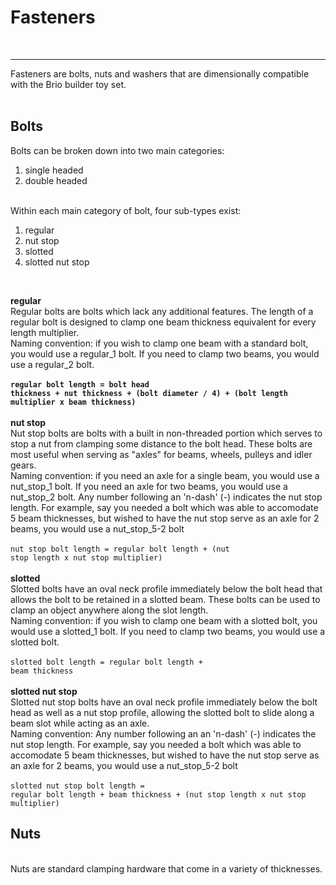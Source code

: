 <h1><b>Fasteners</b></h1><br>
<hr>
Fasteners are bolts, nuts and washers that are dimensionally compatible with the Brio builder toy set.<br>
<br>
<h2>Bolts</h2>
Bolts can be broken down into two main categories:
<ol>
  <li>single headed</li>
  <li>double headed</li>
</ol><br>
Within each main category of bolt, four sub-types exist:
<ol>
  <li>regular</li>
  <li>nut stop</li>
  <li>slotted</li>
  <li>slotted nut stop</li>
</ol><br>

<b>regular</b><br>
Regular bolts are bolts which lack any additional features. The length of a regular bolt is designed to clamp one beam thickness equivalent for every length multiplier.<br>
Naming convention: if you wish to clamp one beam with a standard bolt, you would use a regular_1 bolt. If you need to clamp two beams,  you would use a regular_2 bolt.<br>
<b><br><code>regular bolt length = bolt head thickness + nut thickness + (bolt diameter / 4) + (bolt length multiplier x beam thickness)</code></b><br>
<br>
<b>nut stop</b><br>
Nut stop bolts are bolts with a built in non-threaded portion which serves to stop a nut from clamping some distance to the bolt head. These bolts are most useful when serving as "axles" for beams, wheels, pulleys and idler gears.<br>
Naming convention: if you need an axle for a single beam, you would use a nut_stop_1 bolt. If you need an axle for two beams, you would use a nut_stop_2 bolt. Any number following an 'n-dash' (\-) indicates the nut stop length. For example, say you needed a bolt which was able to accomodate 5 beam thicknesses, but wished to have the nut stop serve as an axle for 2 beams, you would use a nut_stop_5-2 bolt<br>
<br><code>nut stop bolt length = regular bolt length + (nut stop length x nut stop multiplier)</code><br>
<br>
<b>slotted</b><br>
Slotted bolts have an oval neck profile immediately below the bolt head that allows the bolt to be retained in a slotted beam. These bolts can be used to clamp an object anywhere along the slot length.<br>
Naming convention: if you wish to clamp one beam with a slotted bolt, you would use a slotted_1 bolt. If you need to clamp two beams,  you would use a slotted bolt.<br>
<br><code>slotted bolt length = regular bolt length + beam thickness</code><br>
<br>
<b>slotted nut stop</b><br>
Slotted nut stop bolts have an oval neck profile immediately below the bolt head as well as a nut stop profile, allowing the slotted bolt to slide along a beam slot while acting as an axle.<br>
Naming convention: Any number following an an 'n-dash' (\-) indicates the nut stop length. For example, say you needed a bolt which was able to accomodate 5 beam thicknesses, but wished to have the nut stop serve as an axle for 2 beams, you would use a nut_stop_5-2 bolt<br>
<br><code>slotted nut stop bolt length = regular bolt length + beam thickness + (nut stop length x nut stop multiplier)</code>
<h2>Nuts</h2><br>
Nuts are standard clamping hardware that come in a variety of thicknesses.
